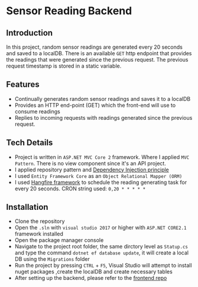 # Sensor Reading Backend

## Introduction
In this project, random sensor readings are generated every 20 seconds and saved to a localDB. There is an available `GET` http endpoint that provides the readings that were generated since the previous request. The previous request timestamp is stored in a static variable.

## Features
- Continually generates random sensor readings and saves it to a localDB
- Provides an HTTP end-point (GET) which the front-end will use to consume readings
- Replies to incoming requests with readings generated since the previous request.

## Tech Details
- Project is written in `ASP.NET MVC Core 2` framework. Where I applied `MVC Pattern`. There is no view component since it's an API project.
- I applied repository pattern and [Dependency Injection principle](https://en.wikipedia.org/wiki/Dependency_injection)
- I used `Entity Framework Core` as an `Object Relational Mapper (ORM)`
- I used [Hangfire framework](https://www.hangfire.io/) to schedule the reading generating task for every 20 seconds. CRON string used: `0,20 * * * * *`

## Installation
- Clone the repository
- Open the `.sln` with `visual studio 2017` or higher with `ASP.NET CORE2.1` framework installed
- Open the package manager console 
- Navigate to the project root folder, the same dirctory level as `Statup.cs` and type the command `dotnet ef database update`, it will create a local DB using the `Migrations` folder
- Run the project by pressing `CTRL` + `F5`, Visual Studio will attempt to install nuget packages ,create the localDB and create necessary tables
- After setting up the backend, please refer to the [frontend repo](https://github.com/RamiB1234/sensor-reading-front)
